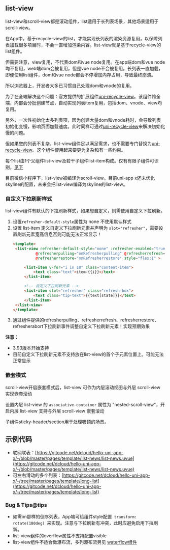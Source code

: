 ## list-view

<!-- UTSCOMJSON.list-view.description -->

list-view和scroll-view都是滚动组件，list适用于长列表场景，其他场景适用于scroll-view。

在App中，基于recycle-view的list，才能实现长列表的渲染资源复用，以保障列表加载很多项目时，不会一直增加渲染内容。list-view就是基于recycle-view的list组件。

但需要注意，view复用，不代表dom和vue node复用。在app端dom和vue node均不复用，web端dom会被复用，但是vue node不会被复用。长列表一直加载，即便使用list组件，dom和vue node都会不停增加内存占用，导致最终崩溃。

所以浏览器上，开发者大多已习惯自己处理dom和vnode的复用。

为了在全端解决这个问题：官方提供的扩展组件[uni-recycle-view](https://ext.dcloud.net.cn/plugin?id=17385)。该组件跨全端，内部会分批创建节点，自动实现列表item复用，包括dom、vnode、view均复用。

另外，一次性初始化太多列表项，因为创建大量dom和vnode耗时，会导致列表初始化变慢，影响页面加载速度。此时同样可通过[uni-recycle-view](https://ext.dcloud.net.cn/plugin?id=17385)来解决初始化慢的问题。

但如果您的列表不复杂，list-view组件足以满足需求，也不需要专门替换为[uni-recycle-view](https://ext.dcloud.net.cn/plugin?id=17385)。这个组件使用起来要更为复杂和有一些约束。

每个list由1个父组件list-view及若干子组件list-item构成。仅有有限子组件可识别，[见下](#children-tags)

<!-- UTSCOMJSON.list-view.compatibility -->

目前微信小程序下，list-view被编译为scroll-view。目前uni-app x还未优化skyline的配置，未来会把list-view编译为skyline的list-view。

<!-- UTSCOMJSON.list-view.attribute -->

<!-- UTSCOMJSON.list-view.event -->

<!-- UTSCOMJSON.list-view.component_type-->

### 自定义下拉刷新样式

list-view组件有默认的下拉刷新样式，如果想自定义，则需使用自定义下拉刷新。

1. 设置`refresher-default-style`属性为 none 不使用默认样式
2. 设置 list-item 定义自定义下拉刷新元素并声明为 `slot="refresher"`，需要设置刷新元素宽高信息否则可能无法正常显示！
   ```html
   <template>
   	<list-view refresher-default-style="none" :refresher-enabled="true" :refresher-triggered="refresherTriggered"
   			 @refresherpulling="onRefresherpulling" @refresherrefresh="onRefresherrefresh"
   			 @refresherrestore="onRefresherrestore" style="flex:1" >

   		<list-item v-for="i in 10" class="content-item">
   			<text class="text">item-{{i}}</text>
   		</list-item>

   		<!-- 自定义下拉刷新元素 -->
   		<list-item slot="refresher" class="refresh-box">
   			<text class="tip-text">{{text[state]}}</text>
   		</list-item>
   	</list-view>
   </template>
   ```
3. 通过组件提供的refresherpulling、refresherrefresh、refresherrestore、refresherabort下拉刷新事件调整自定义下拉刷新元素！实现预期效果

**注意：**
+ 3.93版本开始支持
+ 目前自定义下拉刷新元素不支持放在list-view的首个子元素位置上。可能无法正常显示

### 嵌套模式

scroll-view开启嵌套模式后，list-view 可作为内层滚动视图与外层 scroll-view 实现嵌套滚动

设置内层 list-view 的 `associative-container` 属性为 "nested-scroll-view"，开启内层 list-view 支持与外层 scroll-view 嵌套滚动

<!-- UTSCOMJSON.list-view.children -->

子组件sticky-header/section用于处理吸顶的场景。

<!-- UTSCOMJSON.list-view.example -->

<!-- UTSCOMJSON.list-view.reference -->

## 示例代码

- 联网联表：[https://gitcode.net/dcloud/hello-uni-app-x/-/blob/master/pages/template/list-news/list-news.uvue](https://gitcode.net/dcloud/hello-uni-app-x/-/blob/master/pages/template/list-news/list-news.uvue)
- 可左右滑动的多个列表：[https://gitcode.net/dcloud/hello-uni-app-x/-/tree/master/pages/template/long-list](https://gitcode.net/dcloud/hello-uni-app-x/-/tree/master/pages/template/long-list)


### Bug & Tips@tips

- 如需im那样的倒序列表，App端可给组件style配置 `transform: rotate(180deg)` 来实现。注意与下拉刷新有冲突，此时应避免启用下拉刷新。
- list-view组件的overflow属性不支持配置visible
- list-view组件不适合做瀑布流，多列瀑布流另见 [waterflow组件](./waterflow.md)
